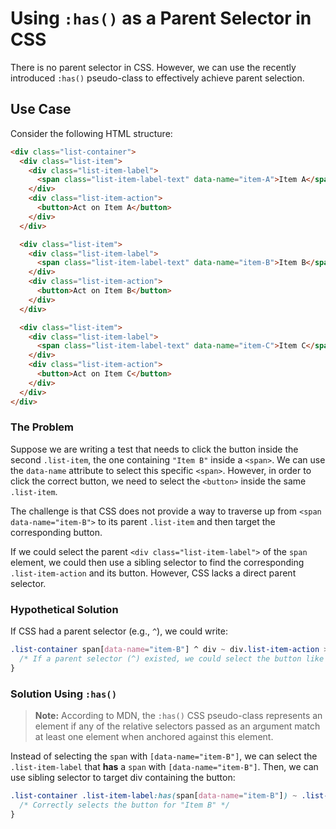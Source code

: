 # Using `:has()` as a Parent Selector in CSS

There is no parent selector in CSS. However, we can use the recently introduced `:has()` pseudo-class to effectively achieve parent selection.

## Use Case

Consider the following HTML structure:

```html
<div class="list-container">
  <div class="list-item">
    <div class="list-item-label">
      <span class="list-item-label-text" data-name="item-A">Item A</span>
    </div>
    <div class="list-item-action">
      <button>Act on Item A</button>
    </div>
  </div>

  <div class="list-item">
    <div class="list-item-label">
      <span class="list-item-label-text" data-name="item-B">Item B</span>
    </div>
    <div class="list-item-action">
      <button>Act on Item B</button>
    </div>
  </div>

  <div class="list-item">
    <div class="list-item-label">
      <span class="list-item-label-text" data-name="item-C">Item C</span>
    </div>
    <div class="list-item-action">
      <button>Act on Item C</button>
    </div>
  </div>
</div>
```

### The Problem

Suppose we are writing a test that needs to click the button inside the second `.list-item`, the one containing `"Item B"` inside a `<span>`. We can use the `data-name` attribute to select this specific `<span>`. However, in order to click the correct button, we need to select the `<button>` inside the same `.list-item`.

The challenge is that CSS does not provide a way to traverse up from `<span data-name="item-B">` to its parent `.list-item` and then target the corresponding button.

If we could select the parent `<div class="list-item-label">` of the `span` element, we could then use a sibling selector to find the corresponding `.list-item-action` and its button. However, CSS lacks a direct parent selector.

### Hypothetical Solution

If CSS had a parent selector (e.g., `^`), we could write:

```css
.list-container span[data-name="item-B"] ^ div ~ div.list-item-action > button {
  /* If a parent selector (^) existed, we could select the button like this */
}
```

### Solution Using `:has()`

> **Note:** According to MDN, the `:has()` CSS pseudo-class represents an element if any of the relative selectors passed as an argument match at least one element when anchored against this element.

Instead of selecting the `span` with `[data-name="item-B"]`, we can select the `.list-item-label` that **has** a `span` with `[data-name="item-B"]`. Then, we can use sibling selector to target div containing the button:

```css
.list-container .list-item-label:has(span[data-name="item-B"]) ~ .list-item-action > button {
  /* Correctly selects the button for "Item B" */
}
```
